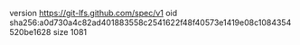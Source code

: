 version https://git-lfs.github.com/spec/v1
oid sha256:a0d730a4c82ad401883558c2541622f48f40573e1419e08c1084354520be1628
size 1081
